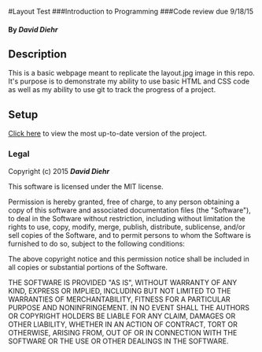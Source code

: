 #Layout Test
###Introduction to Programming
###Code review due 9/18/15

#### By _**David Diehr**_

## Description

This is a basic webpage meant to replicate the layout.jpg image in this repo. It's purpose is to demonstrate my ability to use basic HTML and CSS code as well as my ability to use git to track the progress of a project.

## Setup

[Click here](http://dmdiehr.github.io/layout/) to view the most up-to-date version of the project.

### Legal

Copyright (c) 2015 **_David Diehr_**

This software is licensed under the MIT license.

Permission is hereby granted, free of charge, to any person obtaining a copy
of this software and associated documentation files (the "Software"), to deal
in the Software without restriction, including without limitation the rights
to use, copy, modify, merge, publish, distribute, sublicense, and/or sell
copies of the Software, and to permit persons to whom the Software is
furnished to do so, subject to the following conditions:

The above copyright notice and this permission notice shall be included in
all copies or substantial portions of the Software.

THE SOFTWARE IS PROVIDED "AS IS", WITHOUT WARRANTY OF ANY KIND, EXPRESS OR
IMPLIED, INCLUDING BUT NOT LIMITED TO THE WARRANTIES OF MERCHANTABILITY,
FITNESS FOR A PARTICULAR PURPOSE AND NONINFRINGEMENT. IN NO EVENT SHALL THE
AUTHORS OR COPYRIGHT HOLDERS BE LIABLE FOR ANY CLAIM, DAMAGES OR OTHER
LIABILITY, WHETHER IN AN ACTION OF CONTRACT, TORT OR OTHERWISE, ARISING FROM,
OUT OF OR IN CONNECTION WITH THE SOFTWARE OR THE USE OR OTHER DEALINGS IN
THE SOFTWARE.
